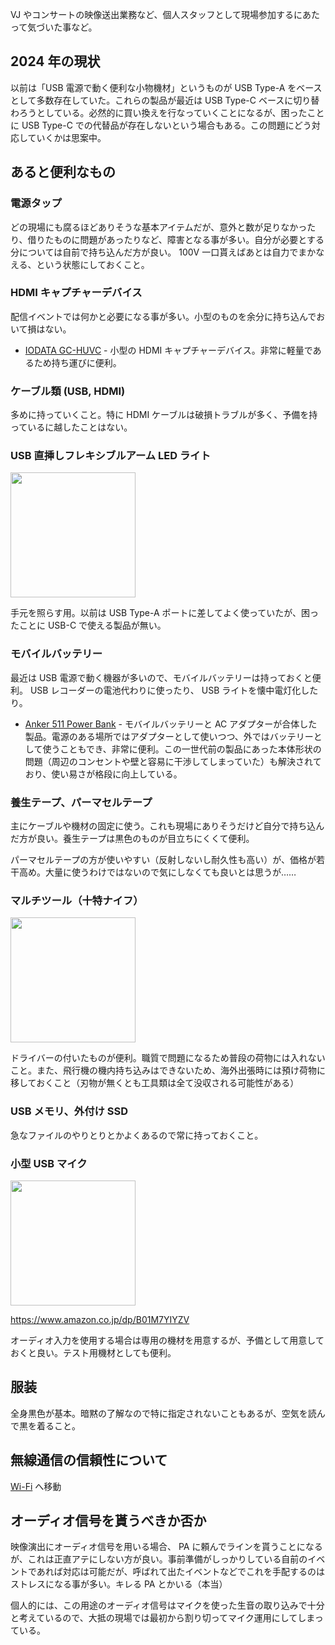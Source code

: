 VJ やコンサートの映像送出業務など、個人スタッフとして現場参加するにあたって気づいた事など。

## 2024 年の現状

以前は「USB 電源で動く便利な小物機材」というものが USB Type-A をベースとして多数存在していた。これらの製品が最近は USB Type-C ベースに切り替わろうとしている。必然的に買い換えを行なっていくことになるが、困ったことに USB Type-C での代替品が存在しないという場合もある。この問題にどう対応していくかは思案中。

## あると便利なもの

### 電源タップ

どの現場にも腐るほどありそうな基本アイテムだが、意外と数が足りなかったり、借りたものに問題があったりなど、障害となる事が多い。自分が必要とする分については自前で持ち込んだ方が良い。 100V 一口貰えばあとは自力でまかなえる、という状態にしておくこと。

### HDMI キャプチャーデバイス

配信イベントでは何かと必要になる事が多い。小型のものを余分に持ち込んでおいて損はない。

- [IODATA GC-HUVC](https://www.iodata.jp/product/av/capture/gv-huvc/index.htm) - 小型の HDMI キャプチャーデバイス。非常に軽量であるため持ち運びに便利。

### ケーブル類 (USB, HDMI)

多めに持っていくこと。特に HDMI ケーブルは破損トラブルが多く、予備を持っているに越したことはない。

### USB 直挿しフレキシブルアーム LED ライト

<img src="https://m.media-amazon.com/images/I/31yW16snhGL._AC_.jpg" height="200" />

手元を照らす用。以前は USB Type-A ポートに差してよく使っていたが、困ったことに USB-C で使える製品が無い。

### モバイルバッテリー

最近は USB 電源で動く機器が多いので、モバイルバッテリーは持っておくと便利。 USB レコーダーの電池代わりに使ったり、 USB ライトを懐中電灯化したり。

- [Anker 511 Power Bank](https://www.ankerjapan.com/products/a1634) - モバイルバッテリーと AC アダプターが合体した製品。電源のある場所ではアダプターとして使いつつ、外ではバッテリーとして使うこともでき、非常に便利。この一世代前の製品にあった本体形状の問題（周辺のコンセントや壁と容易に干渉してしまっていた）も解決されており、使い易さが格段に向上している。

### 養生テープ、パーマセルテープ

主にケーブルや機材の固定に使う。これも現場にありそうだけど自分で持ち込んだ方が良い。養生テープは黒色のものが目立ちにくくて便利。

パーマセルテープの方が使いやすい（反射しないし耐久性も高い）が、価格が若干高め。大量に使うわけではないので気にしなくても良いとは思うが……

### マルチツール（十特ナイフ）

<img src="https://m.media-amazon.com/images/I/71he3lj9BJL._AC_SL1200_.jpg" height="200" />

ドライバーの付いたものが便利。職質で問題になるため普段の荷物には入れないこと。また、飛行機の機内持ち込みはできないため、海外出張時には預け荷物に移しておくこと（刃物が無くとも工具類は全て没収される可能性がある）

### USB メモリ、外付け SSD

急なファイルのやりとりとかよくあるので常に持っておくこと。

### 小型 USB マイク

<img src="https://m.media-amazon.com/images/I/61eGANHstFL._AC_SL1280_.jpg" height="200" />

https://www.amazon.co.jp/dp/B01M7YIYZV

オーディオ入力を使用する場合は専用の機材を用意するが、予備として用意しておくと良い。テスト用機材としても便利。

## 服装

全身黒色が基本。暗黙の了解なので特に指定されないこともあるが、空気を読んで黒を着ること。

## 無線通信の信頼性について

[Wi-Fi](/Pages/WiFi.md) へ移動

## オーディオ信号を貰うべきか否か

映像演出にオーディオ信号を用いる場合、 PA に頼んでラインを貰うことになるが、これは正直アテにしない方が良い。事前準備がしっかりしている自前のイベントであれば対応は可能だが、呼ばれて出たイベントなどでこれを手配するのはストレスになる事が多い。キレる PA とかいる（本当）

個人的には、この用途のオーディオ信号はマイクを使った生音の取り込みで十分と考えているので、大抵の現場では最初から割り切ってマイク運用にしてしまっている。
